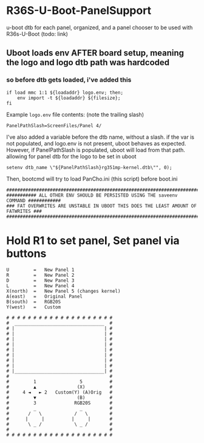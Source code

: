 # R36S-U-Boot-PanelSupport
u-boot dtb for each panel, organized, and a panel chooser to be used with R36s-U-Boot (todo: link)


## Uboot loads env AFTER board setup, meaning the logo and logo dtb path was hardcoded

### so before dtb gets loaded, i've added this

```
if load mmc 1:1 ${loadaddr} logo.env; then; 
    env import -t ${loadaddr} ${filesize}; 
fi
```
Example `logo.env` file contents: (note the trailing slash)

```PanelPathSlash=ScreenFiles/Panel 4/ ```

I've also added a variable before the dtb name, without a slash. 
if the var is not populated, and logo.env is not present,
uboot behaves as expected. However, if PanelPathSlash is populated,
uboot will load from that path. allowing for panel dtb for the logo to be set in uboot

```
setenv dtb_name \"${PanelPathSlash}rg351mp-kernel.dtb\"", 0);
```

Then, bootcmd will try to load PanCho.ini (this script) before boot.ini

```
####################################################################################
########### ALL OTHER ENV SHOULD BE PERSISTED USING THE saveenv COMMAND ############
### FAT OVERWRITES ARE UNSTABLE IN UBOOT THIS DOES THE LEAST AMOUNT OF FATWRITES ###
####################################################################################
```

# Hold R1 to set panel, Set panel via buttons
```
U         =   New Panel 1
R         =   New Panel 2
D         =   New Panel 3
L         =   New Panel 4
X(north)  =   New Panel 5 (changes kernel)
A(east)   =   Original Panel
B(south)  =   RGB20S
Y(west)   =   Custom
```




```
# # # # # # # # # # # # # # # # # # # # 
#  _________________________________  #
# |                                 | #
# |                                 | #
# |                                 | #
# |                                 | #
# |                                 | #
# |                                 | #
# |                                 | #
# |                                 | #
# |_________________________________| #
#                                     #
#         1                5          #
#         ▲               (X)         #
#     4 ◄   ► 2   Custom(Y) (A)Orig   #
#         ▼               (B)         #
#         3              RGB20S       #
#         _                _          #
#       /   \            /   \        #
#      |     |          |     |       #
#       \ _ /            \ _ /        #
#                                     #
# # # # # # # # # # # # # # # # # # # #
```
